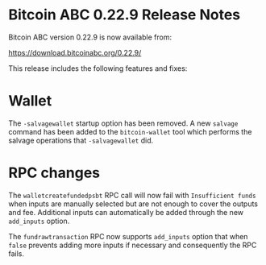 # Bitcoin ABC 0.22.9 Release Notes

Bitcoin ABC version 0.22.9 is now available from:

  <https://download.bitcoinabc.org/0.22.9/>

This release includes the following features and fixes:

# Wallet

The `-salvagewallet` startup option has been removed. A new `salvage` command has
been added to the `bitcoin-wallet` tool which performs the salvage operations
that `-salvagewallet` did.

# RPC changes

The `walletcreatefundedpsbt` RPC call will now fail with `Insufficient funds`
when inputs are manually selected but are not enough to cover the outputs and
fee. Additional inputs can automatically be added through the new `add_inputs`
option.

The `fundrawtransaction` RPC now supports `add_inputs` option that when `false`
prevents adding more inputs if necessary and consequently the RPC fails.